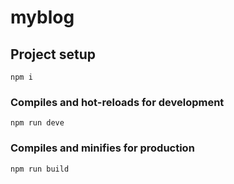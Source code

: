 # myblog

## Project setup
```
npm i
```

### Compiles and hot-reloads for development
```
npm run deve
```

### Compiles and minifies for production
```
npm run build
```
